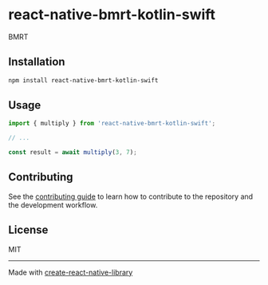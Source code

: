 # react-native-bmrt-kotlin-swift

BMRT

## Installation

```sh
npm install react-native-bmrt-kotlin-swift
```

## Usage

```js
import { multiply } from 'react-native-bmrt-kotlin-swift';

// ...

const result = await multiply(3, 7);
```

## Contributing

See the [contributing guide](CONTRIBUTING.md) to learn how to contribute to the repository and the development workflow.

## License

MIT

---

Made with [create-react-native-library](https://github.com/callstack/react-native-builder-bob)
